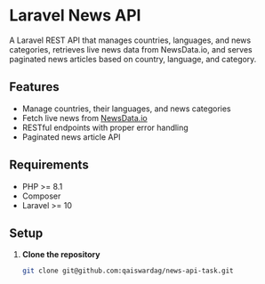# Laravel News API

A Laravel REST API that manages countries, languages, and news categories, retrieves live news data from NewsData.io, and serves paginated news articles based on country, language, and category.

## Features

- Manage countries, their languages, and news categories
- Fetch live news from [NewsData.io](https://newsdata.io/)
- RESTful endpoints with proper error handling
- Paginated news article API

## Requirements

- PHP >= 8.1
- Composer
- Laravel >= 10

## Setup

1. **Clone the repository**

   ```bash
   git clone git@github.com:qaiswardag/news-api-task.git
   ```
